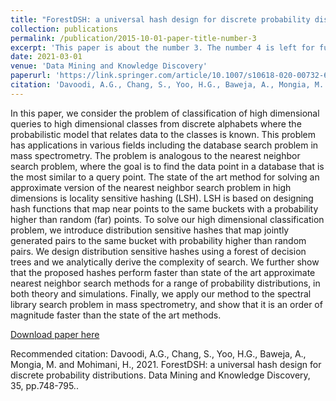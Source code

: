 ```yaml
---
title: "ForestDSH: a universal hash design for discrete probability distributions"
collection: publications
permalink: /publication/2015-10-01-paper-title-number-3
excerpt: 'This paper is about the number 3. The number 4 is left for future work.'
date: 2021-03-01
venue: 'Data Mining and Knowledge Discovery'
paperurl: 'https://link.springer.com/article/10.1007/s10618-020-00732-6'
citation: 'Davoodi, A.G., Chang, S., Yoo, H.G., Baweja, A., Mongia, M. and Mohimani, H., 2021. ForestDSH: a universal hash design for discrete probability distributions. Data Mining and Knowledge Discovery, 35, pp.748-795.'
---
```

In this paper, we consider the problem of classification of high dimensional queries to high dimensional classes from discrete alphabets where the probabilistic model that relates data to the classes is known. This problem has applications in various fields including the database search problem in mass spectrometry. The problem is analogous to the nearest neighbor search problem, where the goal is to find the data point in a database that is the most similar to a query point. The state of the art method for solving an approximate version of the nearest neighbor search problem in high dimensions is locality sensitive hashing (LSH). LSH is based on designing hash functions that map near points to the same buckets with a probability higher than random (far) points. To solve our high dimensional classification problem, we introduce distribution sensitive hashes that map jointly generated pairs to the same bucket with probability higher than random pairs. We design distribution sensitive hashes using a forest of decision trees and we analytically derive the complexity of search. We further show that the proposed hashes perform faster than state of the art approximate nearest neighbor search methods for a range of probability distributions, in both theory and simulations. Finally, we apply our method to the spectral library search problem in mass spectrometry, and show that it is an order of magnitude faster than the state of the art methods.

[Download paper here](http://academicpages.github.io/files/paper3.pdf)

Recommended citation: Davoodi, A.G., Chang, S., Yoo, H.G., Baweja, A., Mongia, M. and Mohimani, H., 2021. ForestDSH: a universal hash design for discrete probability distributions. Data Mining and Knowledge Discovery, 35, pp.748-795..
